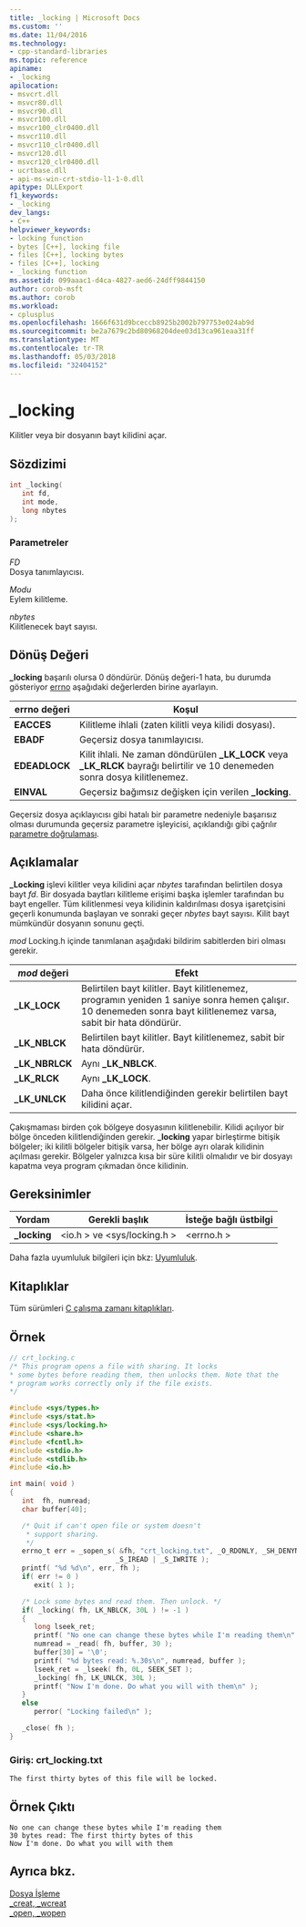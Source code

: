 ```yaml
---
title: _locking | Microsoft Docs
ms.custom: ''
ms.date: 11/04/2016
ms.technology:
- cpp-standard-libraries
ms.topic: reference
apiname:
- _locking
apilocation:
- msvcrt.dll
- msvcr80.dll
- msvcr90.dll
- msvcr100.dll
- msvcr100_clr0400.dll
- msvcr110.dll
- msvcr110_clr0400.dll
- msvcr120.dll
- msvcr120_clr0400.dll
- ucrtbase.dll
- api-ms-win-crt-stdio-l1-1-0.dll
apitype: DLLExport
f1_keywords:
- _locking
dev_langs:
- C++
helpviewer_keywords:
- locking function
- bytes [C++], locking file
- files [C++], locking bytes
- files [C++], locking
- _locking function
ms.assetid: 099aaac1-d4ca-4827-aed6-24dff9844150
author: corob-msft
ms.author: corob
ms.workload:
- cplusplus
ms.openlocfilehash: 1666f631d9bceccb8925b2002b797753e024ab9d
ms.sourcegitcommit: be2a7679c2bd80968204dee03d13ca961eaa31ff
ms.translationtype: MT
ms.contentlocale: tr-TR
ms.lasthandoff: 05/03/2018
ms.locfileid: "32404152"
---
```

# <a name="locking"></a>_locking

Kilitler veya bir dosyanın bayt kilidini açar.

## <a name="syntax"></a>Sözdizimi

```C
int _locking(
   int fd,
   int mode,
   long nbytes
);
```

### <a name="parameters"></a>Parametreler

*FD*<br/>
Dosya tanımlayıcısı.

*Modu*<br/>
Eylem kilitleme.

*nbytes*<br/>
Kilitlenecek bayt sayısı.

## <a name="return-value"></a>Dönüş Değeri

**_locking** başarılı olursa 0 döndürür. Dönüş değeri-1 hata, bu durumda gösteriyor [errno](../../c-runtime-library/errno-doserrno-sys-errlist-and-sys-nerr.md) aşağıdaki değerlerden birine ayarlayın.

|errno değeri|Koşul|
|-|-|
**EACCES**|Kilitleme ihlali (zaten kilitli veya kilidi dosyası).
**EBADF**|Geçersiz dosya tanımlayıcısı.
**EDEADLOCK**|Kilit ihlali. Ne zaman döndürülen **_LK_LOCK** veya **_LK_RLCK** bayrağı belirtilir ve 10 denemeden sonra dosya kilitlenemez.
**EINVAL**|Geçersiz bağımsız değişken için verilen **_locking**.

Geçersiz dosya açıklayıcısı gibi hatalı bir parametre nedeniyle başarısız olması durumunda geçersiz parametre işleyicisi, açıklandığı gibi çağrılır [parametre doğrulaması](../../c-runtime-library/parameter-validation.md).

## <a name="remarks"></a>Açıklamalar

**_Locking** işlevi kilitler veya kilidini açar *nbytes* tarafından belirtilen dosya bayt *fd*. Bir dosyada baytları kilitleme erişimi başka işlemler tarafından bu bayt engeller. Tüm kilitlenmesi veya kilidinin kaldırılması dosya işaretçisini geçerli konumunda başlayan ve sonraki geçer *nbytes* bayt sayısı. Kilit bayt mümkündür dosyanın sonunu geçti.

*mod* Locking.h içinde tanımlanan aşağıdaki bildirim sabitlerden biri olması gerekir.

|*mod* değeri|Efekt|
|-|-|
**_LK_LOCK**|Belirtilen bayt kilitler. Bayt kilitlenemez, programın yeniden 1 saniye sonra hemen çalışır. 10 denemeden sonra bayt kilitlenemez varsa, sabit bir hata döndürür.
**_LK_NBLCK**|Belirtilen bayt kilitler. Bayt kilitlenemez, sabit bir hata döndürür.
**_LK_NBRLCK**|Aynı **_LK_NBLCK**.
**_LK_RLCK**|Aynı **_LK_LOCK**.
**_LK_UNLCK**|Daha önce kilitlendiğinden gerekir belirtilen bayt kilidini açar.

Çakışmaması birden çok bölgeye dosyasının kilitlenebilir. Kilidi açılıyor bir bölge önceden kilitlendiğinden gerekir. **_locking** yapar birleştirme bitişik bölgeler; iki kilitli bölgeler bitişik varsa, her bölge ayrı olarak kilidinin açılması gerekir. Bölgeler yalnızca kısa bir süre kilitli olmalıdır ve bir dosyayı kapatma veya program çıkmadan önce kilidinin.

## <a name="requirements"></a>Gereksinimler

|Yordam|Gerekli başlık|İsteğe bağlı üstbilgi|
|-------------|---------------------|---------------------|
|**_locking**|\<io.h > ve \<sys/locking.h >|\<errno.h >|

Daha fazla uyumluluk bilgileri için bkz: [Uyumluluk](../../c-runtime-library/compatibility.md).

## <a name="libraries"></a>Kitaplıklar

Tüm sürümleri [C çalışma zamanı kitaplıkları](../../c-runtime-library/crt-library-features.md).

## <a name="example"></a>Örnek

```C
// crt_locking.c
/* This program opens a file with sharing. It locks
* some bytes before reading them, then unlocks them. Note that the
* program works correctly only if the file exists.
*/

#include <sys/types.h>
#include <sys/stat.h>
#include <sys/locking.h>
#include <share.h>
#include <fcntl.h>
#include <stdio.h>
#include <stdlib.h>
#include <io.h>

int main( void )
{
   int  fh, numread;
   char buffer[40];

   /* Quit if can't open file or system doesn't
    * support sharing.
    */
   errno_t err = _sopen_s( &fh, "crt_locking.txt", _O_RDONLY, _SH_DENYNO,
                          _S_IREAD | _S_IWRITE );
   printf( "%d %d\n", err, fh );
   if( err != 0 )
      exit( 1 );

   /* Lock some bytes and read them. Then unlock. */
   if( _locking( fh, LK_NBLCK, 30L ) != -1 )
   {
      long lseek_ret;
      printf( "No one can change these bytes while I'm reading them\n" );
      numread = _read( fh, buffer, 30 );
      buffer[30] = '\0';
      printf( "%d bytes read: %.30s\n", numread, buffer );
      lseek_ret = _lseek( fh, 0L, SEEK_SET );
      _locking( fh, LK_UNLCK, 30L );
      printf( "Now I'm done. Do what you will with them\n" );
   }
   else
      perror( "Locking failed\n" );

   _close( fh );
}
```

### <a name="input-crtlockingtxt"></a>Giriş: crt_locking.txt

```Input
The first thirty bytes of this file will be locked.
```

## <a name="sample-output"></a>Örnek Çıktı

```Output
No one can change these bytes while I'm reading them
30 bytes read: The first thirty bytes of this
Now I'm done. Do what you will with them
```

## <a name="see-also"></a>Ayrıca bkz.

[Dosya İşleme](../../c-runtime-library/file-handling.md)<br/>
[_creat, _wcreat](creat-wcreat.md)<br/>
[_open, _wopen](open-wopen.md)<br/>
